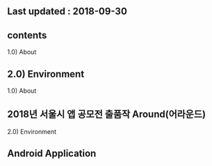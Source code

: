 Last updated : 2018-09-30
-----------------------------

contents
-----------------------------

1.0) About

2.0) Environment
-----------------------------

1.0) About

2018년 서울시 앱 공모전 출품작
Around(어라운드)
-----------------------------

2.0) Environment

Android Application
-----------------------------
